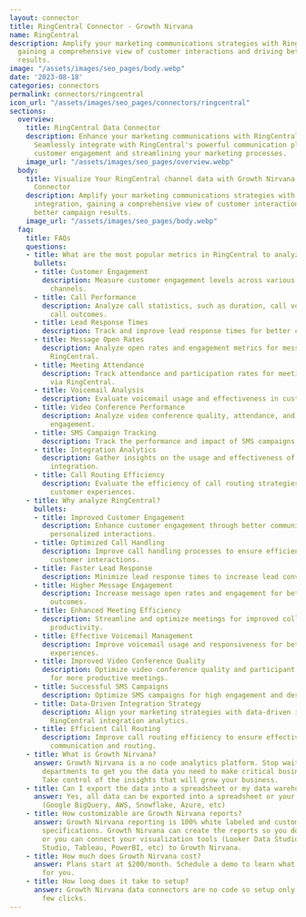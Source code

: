 ```yaml
---
layout: connector
title: RingCentral Connector - Growth Nirvana
name: RingCentral
description: Amplify your marketing communications strategies with RingCentral integration,
  gaining a comprehensive view of customer interactions and driving better campaign
  results.
image: "/assets/images/seo_pages/body.webp"
date: '2023-08-18'
categories: connectors
permalink: connectors/ringcentral
icon_url: "/assets/images/seo_pages/connectors/ringcentral"
sections:
  overview:
    title: RingCentral Data Connector
    description: Enhance your marketing communications with RingCentral integration.
      Seamlessly integrate with RingCentral's powerful communication platform, improving
      customer engagement and streamlining your marketing processes.
    image_url: "/assets/images/seo_pages/overview.webp"
  body:
    title: Visualize Your RingCentral channel data with Growth Nirvana's RingCentral
      Connector
    description: Amplify your marketing communications strategies with RingCentral
      integration, gaining a comprehensive view of customer interactions and driving
      better campaign results.
    image_url: "/assets/images/seo_pages/body.webp"
  faq:
    title: FAQs
    questions:
    - title: What are the most popular metrics in RingCentral to analyze?
      bullets:
      - title: Customer Engagement
        description: Measure customer engagement levels across various communication
          channels.
      - title: Call Performance
        description: Analyze call statistics, such as duration, call volumes, and
          call outcomes.
      - title: Lead Response Times
        description: Track and improve lead response times for better customer experiences.
      - title: Message Open Rates
        description: Analyze open rates and engagement metrics for messages sent through
          RingCentral.
      - title: Meeting Attendance
        description: Track attendance and participation rates for meetings conducted
          via RingCentral.
      - title: Voicemail Analysis
        description: Evaluate voicemail usage and effectiveness in customer communication.
      - title: Video Conference Performance
        description: Analyze video conference quality, attendance, and participant
          engagement.
      - title: SMS Campaign Tracking
        description: Track the performance and impact of SMS campaigns.
      - title: Integration Analytics
        description: Gather insights on the usage and effectiveness of RingCentral
          integration.
      - title: Call Routing Efficiency
        description: Evaluate the efficiency of call routing strategies for optimal
          customer experiences.
    - title: Why analyze RingCentral?
      bullets:
      - title: Improved Customer Engagement
        description: Enhance customer engagement through better communication and
          personalized interactions.
      - title: Optimized Call Handling
        description: Improve call handling processes to ensure efficient and effective
          customer interactions.
      - title: Faster Lead Response
        description: Minimize lead response times to increase lead conversion rates.
      - title: Higher Message Engagement
        description: Increase message open rates and engagement for better communication
          outcomes.
      - title: Enhanced Meeting Efficiency
        description: Streamline and optimize meetings for improved collaboration and
          productivity.
      - title: Effective Voicemail Management
        description: Improve voicemail usage and responsiveness for better customer
          experiences.
      - title: Improved Video Conference Quality
        description: Optimize video conference quality and participant engagement
          for more productive meetings.
      - title: Successful SMS Campaigns
        description: Optimize SMS campaigns for high engagement and desired outcomes.
      - title: Data-Driven Integration Strategy
        description: Align your marketing strategies with data-driven insights from
          RingCentral integration analytics.
      - title: Efficient Call Routing
        description: Improve call routing efficiency to ensure effective customer
          communication and routing.
    - title: What is Growth Nirvana?
      answer: Growth Nirvana is a no code analytics platform. Stop waiting for other
        departments to get you the data you need to make critical business decisions.
        Take control of the insights that will grow your business.
    - title: Can I export the data into a spreadsheet or my data warehouse?
      answer: Yes, all data can be exported into a spreadsheet or your data warehouse
        (Google BigQuery, AWS, Snowflake, Azure, etc)
    - title: How customizable are Growth Nirvana reports?
      answer: Growth Nirvana reporting is 100% white labeled and customized to your
        specifications. Growth Nirvana can create the reports so you don’t have to
        or you can connect your visualization tools (Looker Data Studio/Google Data
        Studio, Tableau, PowerBI, etc) to Growth Nirvana.
    - title: How much does Growth Nirvana cost?
      answer: Plans start at $200/month. Schedule a demo to learn what plan is best
        for you.
    - title: How long does it take to setup?
      answer: Growth Nirvana data connectors are no code so setup only requires a
        few clicks.
---
```

